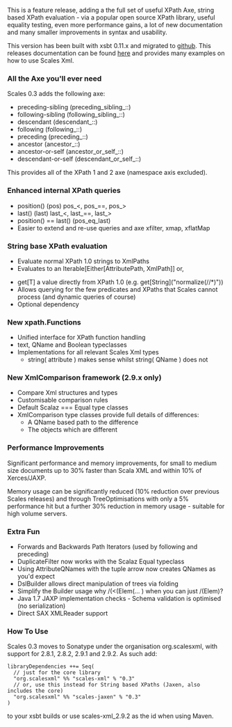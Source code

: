 
This is a feature release, adding a the full set of useful XPath Axe, string based XPath evaluation - via a popular open source XPath library, useful equality testing, even more performance gains, a lot of new documentation and many smaller improvements in syntax and usability.

This version has been built with xsbt 0.11.x and migrated to [github](https://github.com/chris-twiner/scalesXml).  This releases documentation can be found [here](http://scala-scales.googlecode.com/svn/sites/scales/scales-xml_2.9.2/0.3/index.html) and provides many examples on how to use Scales Xml.

### All the Axe you'll ever need

Scales 0.3 adds the following axe:

* preceding-sibling (preceding\_sibling\_::)
* following-sibling (following\_sibling\_::)
* descendant (descendant\_::)
* following (following\_::)
* preceding (preceding\_::)
* ancestor (ancestor\_::)
* ancestor-or-self (ancestor\_or\_self\_::)
* descendant-or-self (descendant\_or\_self\_::)

This provides all of the XPath 1 and 2 axe (namespace axis excluded).

### Enhanced internal XPath queries

* position() (pos)
        pos\_<, pos\_==, pos\_>
* last() (last)
        last\_<, last\_==, last\_>
* position() == last() (pos\_eq\_last)
* Easier to extend and re-use queries and axe
        xfilter, xmap, xflatMap

### String base XPath evaluation

* Evaluate normal XPath 1.0 strings to XmlPaths
* Evaluates to an Iterable[Either[AttributePath, XmlPath]] or,
+ get[T] a value directly from XPath 1.0 (e.g. get[String]\("normalize(//\*)")) 
+ Allows querying for the few predicates and XPaths that Scales cannot process (and dynamic queries of course)
+ Optional dependency

### New xpath.Functions

* Unified interface for XPath function handling
* text, QName and Boolean typeclasses
* Implementations for all relevant Scales Xml types
    + string( attribute ) makes sense whilst string( QName ) does not

### New XmlComparison framework (2.9.x only)

* Compare Xml structures and types
* Customisable comparison rules
* Default Scalaz === Equal type classes
* XmlComparison type classes provide full details of differences:
    + A QName based path to the difference
    + The objects which are different

### Performance Improvements

Significant performance and memory improvements, for small to medium size documents up to 30% faster than Scala XML and within 10% of Xerces/JAXP.

Memory usage can be significantly reduced (10% reduction over previous Scales releases) and through TreeOptimisations with only a 5% performance hit but a further 30% reduction in memory usage - suitable for high volume servers.

### Extra Fun

* Forwards and Backwards Path Iterators (used by following and preceding)
* DuplicateFilter now works with the Scalaz Equal typeclass
* Using AttributeQNames with the tuple arrow now creates QNames as you'd expect 
* DslBuilder allows direct manipulation of trees via folding
* Simplify the Builder usage why /(<(Elem(... ) when you can just /(Elem)?
* Java 1.7 JAXP implementation checks - Schema validation is optimised (no serialization)
* Direct SAX XMLReader support

### How To Use

Scales 0.3 moves to Sonatype under the organisation org.scalesxml, with support for 2.8.1, 2.8.2, 2.9.1 and 2.9.2.  As such add:

    libraryDependencies ++= Seq(
      // just for the core library
      "org.scalesxml" %% "scales-xml" % "0.3"
      // or, use this instead for String based XPaths (Jaxen, also includes the core)
      "org.scalesxml" %% "scales-jaxen" % "0.3"
    )

to your xsbt builds or use scales-xml_2.9.2 as the id when using Maven.